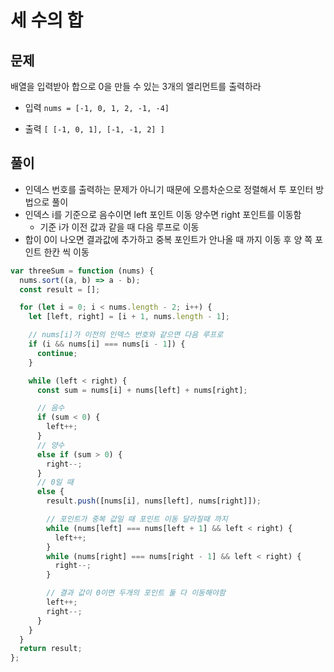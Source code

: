# 세 수의 합

## 문제

배열을 입력받아 합으로 0을 만들 수 있는 3개의 엘리먼트를 출력하라

- 입력
  `nums = [-1, 0, 1, 2, -1, -4]`

- 출력
  `[ [-1, 0, 1], [-1, -1, 2] ]`

## 풀이

- 인덱스 번호를 출력하는 문제가 아니기 때문에 오름차순으로 정렬해서 투 포인터 방법으로 풀이
- 인덱스 i를 기준으로 음수이면 left 포인트 이동 양수면 right 포인트를 이동함
  - 기준 i가 이전 값과 같을 때 다음 루프로 이동
- 합이 0이 나오면 결과값에 추가하고 중복 포인트가 안나올 때 까지 이동 후 양 쪽 포인트 한칸 씩 이동

```javascript
var threeSum = function (nums) {
  nums.sort((a, b) => a - b);
  const result = [];

  for (let i = 0; i < nums.length - 2; i++) {
    let [left, right] = [i + 1, nums.length - 1];

    // nums[i]가 이전의 인덱스 번호와 같으면 다음 루프로
    if (i && nums[i] === nums[i - 1]) {
      continue;
    }

    while (left < right) {
      const sum = nums[i] + nums[left] + nums[right];

      // 음수
      if (sum < 0) {
        left++;
      }
      // 양수
      else if (sum > 0) {
        right--;
      }
      // 0일 때
      else {
        result.push([nums[i], nums[left], nums[right]]);

        // 포인트가 중복 값일 때 포인트 이동 달라질때 까지
        while (nums[left] === nums[left + 1] && left < right) {
          left++;
        }
        while (nums[right] === nums[right - 1] && left < right) {
          right--;
        }

        // 결과 값이 0이면 두개의 포인트 둘 다 이동해야함
        left++;
        right--;
      }
    }
  }
  return result;
};
```
